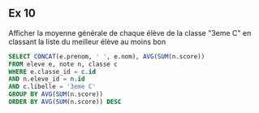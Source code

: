 ## Ex 10

Afficher la moyenne générale de chaque élève de la classe "3eme C" en classant la liste du meilleur élève au moins bon

```sql
SELECT CONCAT(e.prenom, ' ', e.nom), AVG(SUM(n.score))
FROM eleve e, note n, classe c
WHERE e.classe_id = c.id
AND n.eleve_id = n.id
AND c.libelle = '3eme C'
GROUP BY AVG(SUM(n.score))
ORDER BY AVG(SUM(n.score)) DESC
```